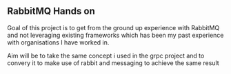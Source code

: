 ## RabbitMQ Hands on

Goal of this project is to get from the ground up experience with RabbitMQ and not leveraging existing frameworks which has been my past experience with organisations I have worked in.

Aim will be to take the same concept i used in the grpc project and to convery it to make use of rabbit and messaging to achieve the same result



